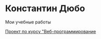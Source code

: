 # Константин Дюбо
Мои учебные работы

[Проект по курсу "Веб-программирование](https://constantindubo.github.io/webdev_itmo/)
